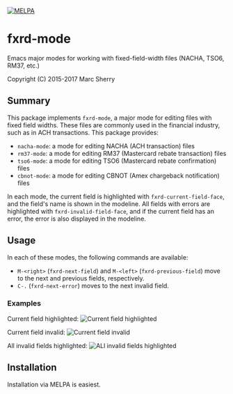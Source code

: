 [![MELPA](https://melpa.org/packages/fxrd-mode-badge.svg)](https://melpa.org/#/fxrd-mode)

# fxrd-mode
Emacs major modes for working with fixed-field-width files (NACHA, TSO6, RM37,
etc.)

Copyright (C) 2015-2017 Marc Sherry

## Summary
This package implements `fxrd-mode`, a major mode for editing files with fixed
field widths. These files are commonly used in the financial industry, such
as in ACH transactions. This package provides:

- `nacha-mode`: a mode for editing NACHA (ACH transaction) files
- `rm37-mode`: a mode for editing RM37 (Mastercard rebate transaction) files
- `tso6-mode`: a mode for editing TSO6 (Mastercard rebate confirmation) files
- `cbnot-mode`: a mode for editing CBNOT (Amex chargeback notification) files

In each mode, the current field is highlighted with `fxrd-current-field-face`,
and the field's name is shown in the modeline. All fields with errors are
highlighted with `fxrd-invalid-field-face`, and if the current field has an
error, the error is also displayed in the modeline.

## Usage
In each of these modes, the following commands are available:

- `M-<right>` (`fxrd-next-field`) and `M-<left>` (`fxrd-previous-field`) move
  to the next and previous fields, respectively.
- `C-.` (`fxrd-next-error`) moves to the next invalid field.

### Examples

Current field highlighted:
![Current field highlighted](http://i.imgur.com/NTZb6Fl.png)

Current field invalid:
![Current field invalid](http://i.imgur.com/KmfxpU0.png)

All invalid fields highlighted:
![ALl invalid fields highlighted](http://i.imgur.com/KkcviBF.png)

## Installation

Installation via MELPA is easiest.
